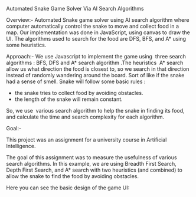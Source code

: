 Automated Snake Game Solver
Via AI Search Algorithms

Overview:-
Automated Snake game solver using AI search algorithm where computer automatically control the snake to move and collect food in a map. Our implementation was done in JavaScript, using canvas to draw the UI. The algorithms used to search for the food are DFS, BFS, and A\* using some heuristics.

Approach:-
We use Javascript to implement the game using  three search algorithms : BFS, DFS and A* search algorithm .The heuristics  A* search allow us what direction the food is closest to, so we search in that direction instead of randomly wandering around the board. Sort of like if the snake had a sense of smell.
Snake will follow some basic rules :

- the snake tries to collect food by avoiding obstacles.
- the length of the snake will remain constant.

So, we use  various search algorithm to help the snake in finding its food, and calculate the time and search complexity for each algorithm.

Goal:-

This project was an assignment for a university course in Artificial Intelligence.

The goal of this assignment was to measure the usefulness of various search algorithms. In this example, we are using Breadth First Search, Depth First Search, and A\* search with two heuristics (and combined) to allow the snake to find the food by avoiding obstacles.

Here you can see the basic design of the game UI:

